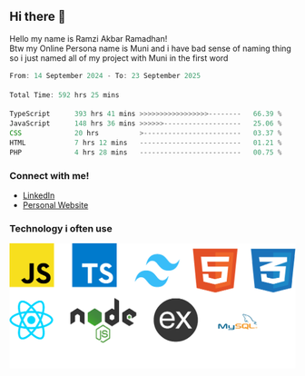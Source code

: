## Hi there 👋
Hello my name is Ramzi Akbar Ramadhan!\
Btw my Online Persona name is Muni and i have bad sense of naming thing so i just named all of my project with Muni in the first word
<!--START_SECTION:Muni-->

```Javascript
From: 14 September 2024 - To: 23 September 2025

Total Time: 592 hrs 25 mins

TypeScript      393 hrs 41 mins >>>>>>>>>>>>>>>>>--------   66.39 %
JavaScript      148 hrs 36 mins >>>>>>-------------------   25.06 %
CSS             20 hrs          >------------------------   03.37 %
HTML            7 hrs 12 mins   -------------------------   01.21 %
PHP             4 hrs 28 mins   -------------------------   00.75 %
```

<!--END_SECTION:Muni-->
### Connect with me!
* [LinkedIn](https://www.linkedin.com/in/ramzi-akbar-ramadhan-b8b05a243/)
* [Personal Website](https://www.muniporto.my.id/)
### Technology i often use
![Technology List](assets/techlist.png)
